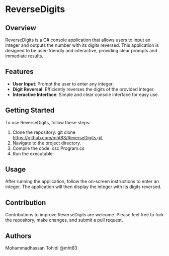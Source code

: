 # ReverseDigits

## Overview
ReverseDigits is a C# console application that allows users to input an integer and outputs the number with its digits reversed. This application is designed to be user-friendly and interactive, providing clear prompts and immediate results.

## Features
- **User Input**: Prompt the user to enter any integer.
- **Digit Reversal**: Efficiently reverses the digits of the provided integer.
- **Interactive Interface**: Simple and clear console interface for easy use.

## Getting Started
To use ReverseDigits, follow these steps:

1. Clone the repository:
git clone https://github.com/mht83/ReverseDigits.git
2. Navigate to the project directory.
3. Compile the code:
csc Program.cs
4. Run the executable:

## Usage
After running the application, follow the on-screen instructions to enter an integer. The application will then display the integer with its digits reversed.


## Contribution
Contributions to improve ReverseDigits are welcome. Please feel free to fork the repository, make changes, and submit a pull request.

## Authors

Mohammadhassan Tohidi @mht83


